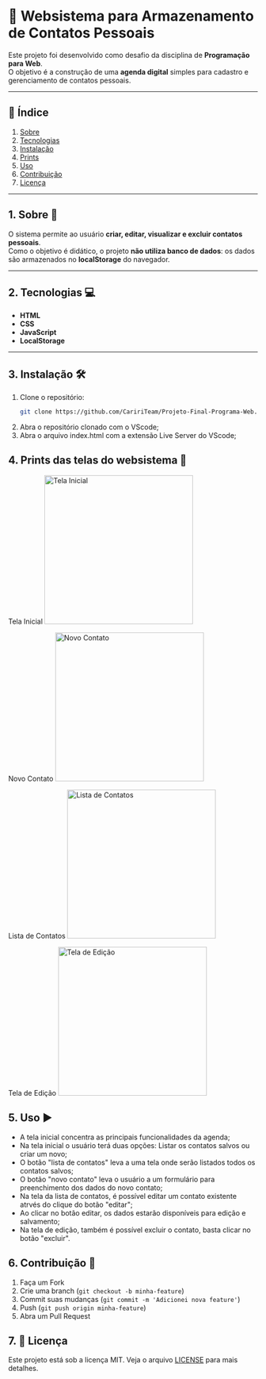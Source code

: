 # 📒 Websistema para Armazenamento de Contatos Pessoais

Este projeto foi desenvolvido como desafio da disciplina de **Programação para Web**.  
O objetivo é a construção de uma **agenda digital** simples para cadastro e gerenciamento de contatos pessoais.

---

## 📖 Índice
1. [Sobre](#-sobre)
2. [Tecnologias](#-tecnologias)
3. [Instalação](#-instalação)
4. [Prints](#-prints)
5. [Uso](#-uso)
6. [Contribuição](#-contribuição)
7. [Licença](#-licença)

---

## 1. Sobre 📌
O sistema permite ao usuário **criar, editar, visualizar e excluir contatos pessoais**.  
Como o objetivo é didático, o projeto **não utiliza banco de dados**: os dados são armazenados no **localStorage** do navegador.

---

## 2. Tecnologias 💻
- **HTML**  
- **CSS**  
- **JavaScript**  
- **LocalStorage**

---

## 3. Instalação 🛠

1. Clone o repositório:
   ```bash
   git clone https://github.com/CaririTeam/Projeto-Final-Programa-Web.git
2. Abra o repositório clonado com o VScode;
3. Abra o arquivo index.html com a extensão Live Server do VScode;

## 4. Prints das telas do websistema 📸
Tela Inicial
<img src="./assets/home.png" width="300px" alt="Tela Inicial" />  

Novo Contato
<img src="./assets/novo.png" width="300px" alt="Novo Contato" />  

Lista de Contatos
<img src="./assets/lista.png" width="300px" alt="Lista de Contatos" />  

Tela de Edição
<img src="./assets/editar.png" width="300px" alt="Tela de Edição" />  


## 5. Uso ▶️
- A tela inicial concentra as principais funcionalidades da agenda;
- Na tela inicial o usuário terá duas opções: Listar os contatos salvos ou criar um novo;
- O botão "lista de contatos" leva a uma tela onde serão listados todos os contatos salvos;
- O botão "novo contato" leva o usuário a um formulário para preenchimento dos dados do novo contato;
- Na tela da lista de contatos, é possível editar um contato existente atrvés do clique do botão "editar";
- Ao clicar no botão editar, os dados estarão disponíveis para edição e salvamento;
- Na tela de edição, também é possível excluir o contato, basta clicar no botão "excluir".
  

## 6. Contribuição 🤝
1. Faça um Fork
2. Crie uma branch (`git checkout -b minha-feature`)
3. Commit suas mudanças (`git commit -m 'Adicionei nova feature'`)
4. Push (`git push origin minha-feature`)
5. Abra um Pull Request
   

## 7. 📄 Licença
Este projeto está sob a licença MIT. Veja o arquivo [LICENSE](LICENSE) para mais detalhes.
